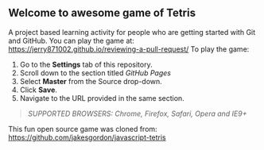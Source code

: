 ## Welcome to awesome game of Tetris

A project based learning activity for people who are getting started with Git and GitHub.
You can play the game at: https://jerry871002.github.io/reviewing-a-pull-request/
To play the game:
1. Go to the **Settings** tab of this repository.
1. Scroll down to the section titled _GitHub Pages_
1. Select **Master** from the Source drop-down.
1. Click **Save**.
1. Navigate to the URL provided in the same section.

> _*SUPPORTED BROWSERS*: Chrome, Firefox, Safari, Opera and IE9+_

This fun open source game was cloned from: https://github.com/jakesgordon/javascript-tetris
